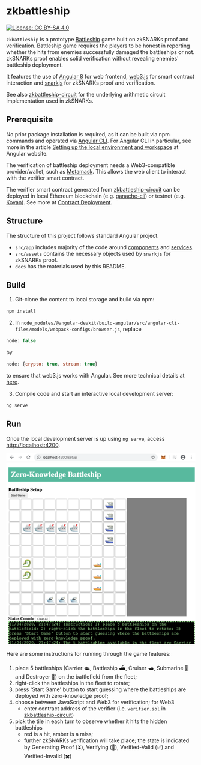 # zkbattleship

[![License: CC BY-SA 4.0](https://img.shields.io/badge/License-CC%20BY--SA%204.0-lightgrey.svg)](https://creativecommons.org/licenses/by-sa/4.0/)

`zkbattleship` is a prototype [Battleship](https://en.wikipedia.org/wiki/Battleship_(game)) game built on zkSNARKs proof and verification. Battleship game requires the players to be honest in reporting whether the hits from enemies successfully damaged the battleships or not. zkSNARKs proof enables solid verification without revealing enemies' battleship deployment.

It features the use of [Angular 8](https://angular.io) for web frontend, [web3.js](https://web3js.readthedocs.io) for smart contract interaction and [snarkjs](https://github.com/iden3/snarkjs) for zkSNARKs proof and verification.

See also [zkbattleship-circuit](https://github.com/tommymsz006/zkbattleship-circuit) for the underlying arithmetic circuit implementation used in zkSNARKs.

## Prerequisite

No prior package installation is required, as it can be built via npm commands and operated via [Angular CLI](https://github.com/angular/angular-cli). For Angular CLI in particular, see more in the article [Setting up the local environment and workspace](https://angular.io/guide/setup-local) at Angular website.

The verification of battleship deployment needs a Web3-compatible provider/wallet, such as [Metamask](https://metamask.io). This allows the web client to interact with the verifier smart contract.

The verifier smart contract generated from [zkbattleship-circuit](https://github.com/tommymsz006/zkbattleship-circuit) can be deployed in local Ethereum blockchain (e.g. [ganache-cli](https://github.com/trufflesuite/ganache-cli)) or testnet (e.g. [Kovan](https://kovan-testnet.github.io/website/)). See more at [Contract Deployment](https://github.com/tommymsz006/zkbattleship-circuit#contract-deployment).

## Structure

The structure of this project follows standard Angular project.

* `src/app` includes majority of the code around [components](https://angular.io/guide/architecture-components) and [services](https://angular.io/guide/architecture-services).
* `src/assets` contains the necessary objects used by `snarkjs` for zkSNARKs proof.
* `docs` has the materials used by this README.

## Build

1. Git-clone the content to local storage and build via npm:

```bash
npm install
```
2. In `node_modules/@angular-devkit/build-angular/src/angular-cli-files/models/webpack-configs/browser.js`, replace

```javascript
node: false
```

by

```javascript
node: {crypto: true, stream: true}
```

to ensure that web3.js works with Angular. See more technical details at [here](https://github.com/ethereum/web3.js/issues/1555).

3. Compile code and start an interactive local development server:

```bash
ng serve
```

## Run

Once the local development server is up using `ng serve`, access [http://localhost:4200](http://localhost:4200).

![zkbattleship interface](docs/zkbattleship1.png)

Here are some instructions for running through the game features:

1. place 5 battleships (Carrier 🛳️, Battleship ⛴️, Cruiser 🛥️, Submarine 🚤 and Destroyer 🐉) on the battlefield from the fleet;
2. right-click the battleships in the fleet to rotate;
3. press 'Start Game' button to start guessing where the battleships are deployed with zero-knowledge proof;
4. choose between JavaScript and Web3 for verification; for Web3
   * enter contract address of the verifier (i.e. `verifier.sol` in [zkbattleship-circuit](https://github.com/tommymsz006/zkbattleship-circuit))
5. pick the tile in each turn to observe whether it hits the hidden battleships
   * red is a hit, amber is a miss;
   * further zkSNARKs verification will take place; the state is indicated by Generating Proof (⏳), Verifying (🔵), Verified-Valid (✅) and Verified-Invalid (✖️)
